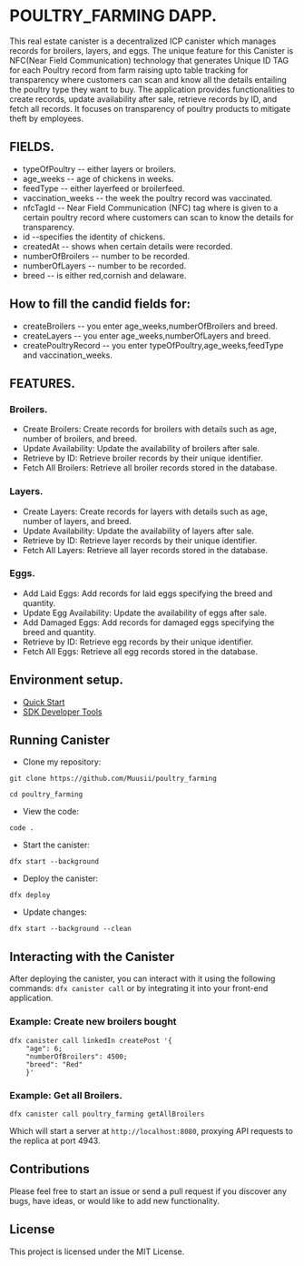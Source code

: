 # POULTRY_FARMING DAPP.
This real estate canister is a decentralized ICP canister which manages records for broilers, layers, and eggs. 
The unique feature for this Canister is NFC(Near Field Communication) technology that generates Unique ID TAG for each Poultry record from farm raising upto table tracking for transparency where customers can scan and know all the details entailing the poultry type they want to buy.
The application provides functionalities to create records, update availability after sale, retrieve records by ID, and fetch all records.
It focuses on transparency of poultry products to mitigate theft by employees.

## FIELDS.
+ typeOfPoultry -- either layers or broilers.
+ age_weeks -- age of chickens in weeks.
+ feedType -- either layerfeed or broilerfeed.
+ vaccination_weeks -- the week the poultry record was vaccinated.
+ nfcTagId -- Near Field Communication (NFC) tag where is given to a certain poultry record where customers can scan to know the details for transparency.
+ id --specifies the identity of chickens.
+ createdAt -- shows when certain details were recorded.
+ numberOfBroilers -- number to be recorded.
+ numberOfLayers -- number to be recorded.
+ breed -- is either red,cornish and delaware.

## How to fill the candid fields for:
+ createBroilers -- you enter age_weeks,numberOfBroilers and breed.
+ createLayers -- you enter age_weeks,numberOfLayers and breed.
+ createPoultryRecord -- you enter typeOfPoultry,age_weeks,feedType and vaccination_weeks.


## FEATURES.
### Broilers.
+ Create Broilers: Create records for broilers with details such as age, number of broilers, and breed.
+ Update Availability: Update the availability of broilers after sale.
+ Retrieve by ID: Retrieve broiler records by their unique identifier.
+ Fetch All Broilers: Retrieve all broiler records stored in the database.

### Layers.
+ Create Layers: Create records for layers with details such as age, number of layers, and breed.
+ Update Availability: Update the availability of layers after sale.
+ Retrieve by ID: Retrieve layer records by their unique identifier.
+ Fetch All Layers: Retrieve all layer records stored in the database.

### Eggs.
+ Add Laid Eggs: Add records for laid eggs specifying the breed and quantity.
+ Update Egg Availability: Update the availability of eggs after sale.
+ Add Damaged Eggs: Add records for damaged eggs specifying the breed and quantity.
+ Retrieve by ID: Retrieve egg records by their unique identifier.
+ Fetch All Eggs: Retrieve all egg records stored in the database.



## Environment setup.

- [Quick Start](https://internetcomputer.org/docs/current/developer-docs/setup/deploy-locally)
- [SDK Developer Tools](https://internetcomputer.org/docs/current/developer-docs/setup/install)


## Running Canister
+ Clone my repository:
```
git clone https://github.com/Muusii/poultry_farming
```
```
cd poultry_farming
```
+ View the code:
```
code .
```
+ Start the canister:
```
dfx start --background
```
+ Deploy the canister:
```
dfx deploy
```
+ Update changes:
```
dfx start --background --clean
```
## Interacting with the Canister

After deploying the canister, you can interact with it using the following commands:
`dfx canister call` or by integrating it into your front-end application.

### Example: Create new broilers bought
```
dfx canister call linkedIn createPost '{
    "age": 6;
    "numberOfBroilers": 4500;
    "breed": "Red"
    }'
```
### Example: Get all Broilers.
```
dfx canister call poultry_farming getAllBroilers
```

Which will start a server at `http://localhost:8080`, proxying API requests to the replica at port 4943.

## Contributions
Please feel free to start an issue or send a pull request if you discover any bugs, have ideas, or would like to add new functionality.

## License
This project is licensed under the MIT License.